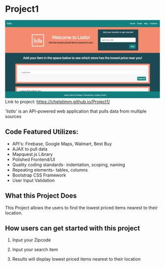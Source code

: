 # Project1 
![](/assets/images/Listlo.png)
Link to project: https://chelstimm.github.io/Project1/

'listlo' is an API-powered web application that pulls data from multiple sources

## Code Featured Utilizes: ##

- API's: Firebase, Google Maps, Walmart, Best Buy
- AJAX to pull data
- Mapquest.js Library
- Polished Frontend/UI
- Quality coding standards- indentation, scoping, naming
- Repeating elements- tables, columns
- Bootstrap CSS Framework
- User Input Validation

## What this Project Does ## 

This Project allows the users to find the lowest priced items nearest to their location.

## How users can get started with this project ## 

1. Input your Zipcode

2. Input your search item

3. Results will display lowest priced items nearest to their location

